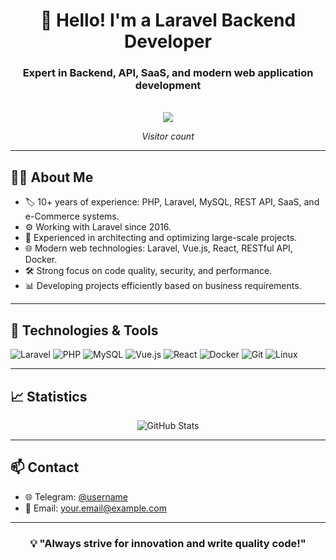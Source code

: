 <div align="center">
  <h1>👋 Hello! I'm a Laravel Backend Developer</h1>
  <h3>Expert in Backend, API, SaaS, and modern web application development</h3>

  <br/>

  <img src="https://profile-counter.glitch.me/elshodatc111/count.svg" />
  <p><i>Visitor count</i></p>
</div>

---

## 🧑‍💻 About Me

- 🏷 10+ years of experience: PHP, Laravel, MySQL, REST API, SaaS, and e-Commerce systems.
- ⚙️ Working with Laravel since 2016.
- 🚀 Experienced in architecting and optimizing large-scale projects.
- 🌐 Modern web technologies: Laravel, Vue.js, React, RESTful API, Docker.
- 🛠 Strong focus on code quality, security, and performance.
- 📊 Developing projects efficiently based on business requirements.

---

## 🔧 Technologies & Tools

![Laravel](https://img.shields.io/badge/-Laravel-FF2D20?style=for-the-badge&logo=laravel&logoColor=white)
![PHP](https://img.shields.io/badge/-PHP-777BB4?style=for-the-badge&logo=php&logoColor=white)
![MySQL](https://img.shields.io/badge/-MySQL-4479A1?style=for-the-badge&logo=mysql&logoColor=white)
![Vue.js](https://img.shields.io/badge/-Vue.js-42b883?style=for-the-badge&logo=vue.js&logoColor=white)
![React](https://img.shields.io/badge/-React-61DAFB?style=for-the-badge&logo=react&logoColor=black)
![Docker](https://img.shields.io/badge/-Docker-2496ED?style=for-the-badge&logo=docker&logoColor=white)
![Git](https://img.shields.io/badge/-Git-F05032?style=for-the-badge&logo=git&logoColor=white)
![Linux](https://img.shields.io/badge/-Linux-FCC624?style=for-the-badge&logo=linux&logoColor=black)

---

## 📈 Statistics

<p align="center">
  <img src="https://github-readme-stats.vercel.app/api?username=elshodatc111&show_icons=true&theme=radical" alt="GitHub Stats" />
</p>

---

## 📫 Contact

- 🌐 Telegram: [@username](https://t.me/username)
- 📩 Email: your.email@example.com

---

<div align="center">
  <h3>💡 "Always strive for innovation and write quality code!"</h3>
</div>
